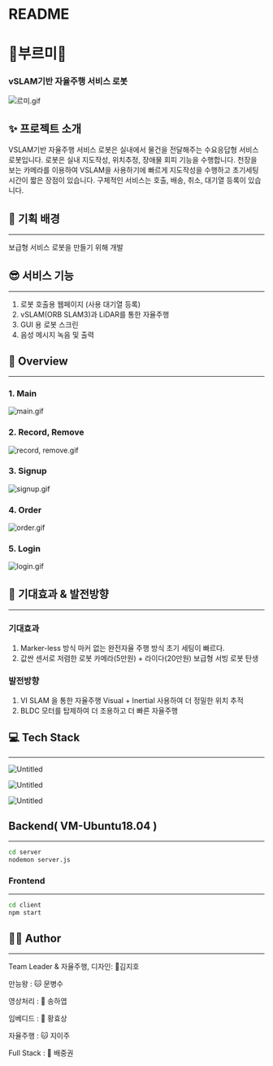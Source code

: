 # README

# 🐢부르미🐢

### vSLAM기반 자율주행 서비스 로봇

![르미.gif](README/%25EB%25A5%25B4%25EB%25AF%25B8.gif)

## ✨ 프로젝트 소개

VSLAM기반 자율주행 서비스 로봇은 실내에서 물건을 전달해주는 수요응답형 서비스 로봇입니다. 로봇은 실내 지도작성, 위치추정, 장애물 회피 기능을 수행합니다. 천장을 보는 카메라를 이용하여 VSLAM을 사용하기에 빠르게 지도작성을 수행하고 초기세팅시간이 짧은 장점이 있습니다. 구체적인 서비스는 호출, 배송, 취소, 대기열 등록이 있습니다.

## 🙂 기획 배경

---

보급형 서비스 로봇을 만들기 위해 개발

## 😎 서비스 기능

---

1. 로봇 호출용 웹페이지 (사용 대기열 등록)
2. vSLAM(ORB SLAM3)과 LiDAR를 통한 자율주행
3. GUI 용 로봇 스크린
4. 음성 메시지 녹음 및 출력

## 👀 Overview

---

### 1. Main

![main.gif](README/main.gif)

### 2. Record, Remove

![record, remove.gif](README/record_remove.gif)

### 3. Signup

![signup.gif](README/signup.gif)

### 4. Order

![order.gif](README/order.gif)

### 5. Login

![login.gif](README/login.gif)

## 🦄 기대효과 & 발전방향

---

### 기대효과

1. Marker-less 방식
마커 없는 완전자율 주행 방식
초기 세팅이 빠르다.
2. 값싼 센서로 저렴한 로봇
카메라(5만원) + 라이다(20만원)
보급형 서빙 로봇 탄생

### 발전방향

1. VI SLAM 을 통한 자율주행
Visual + Inertial 사용하여 더 정밀한 위치 추적
2. BLDC 모터를 탑제하여 더 조용하고 더 빠른 자율주행

## 💻 Tech Stack

---

![Untitled](README/Untitled.png)

![Untitled](README/Untitled%201.png)

![Untitled](README/Untitled%202.png)

## Backend( VM-Ubuntu18.04 )

---

```bash
cd server
nodemon server.js
```

### Frontend

---

```bash
cd client
npm start
```

## 🤼‍♂️ Author

---

Team Leader & 자율주행, 디자인: 🐯김지호

만능왕 : 🐱 문병수

영상처리 : 🐶 송하엽

임베디드 : 🐺 황효상

자율주행 : 🐱 지이주

Full Stack : 🦁 배중권